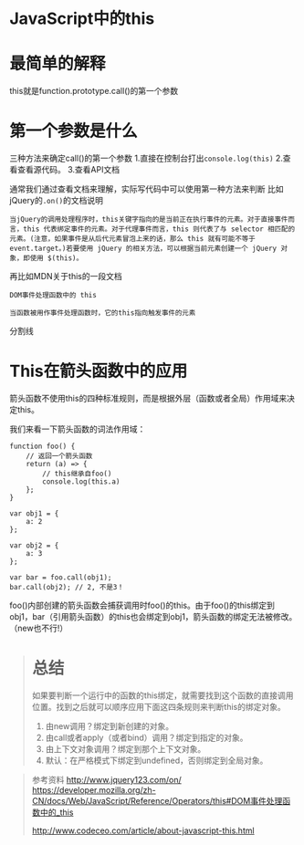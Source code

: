 # JavaScript中的this



# 最简单的解释

this就是function.prototype.call()的第一个参数

# 第一个参数是什么
三种方法来确定call()的第一个参数
1.直接在控制台打出`console.log(this)`
2.查看查看源代码。
3.查看API文档

通常我们通过查看文档来理解，实际写代码中可以使用第一种方法来判断
比如jQuery的`.on()`的文档说明
```
当jQuery的调用处理程序时，this关键字指向的是当前正在执行事件的元素。对于直接事件而言，this 代表绑定事件的元素。对于代理事件而言，this 则代表了与 selector 相匹配的元素。(注意，如果事件是从后代元素冒泡上来的话，那么 this 就有可能不等于 event.target。)若要使用 jQuery 的相关方法，可以根据当前元素创建一个 jQuery 对象，即使用 $(this)。
```
再比如MDN关于this的一段文档
```
DOM事件处理函数中的 this

当函数被用作事件处理函数时，它的this指向触发事件的元素
```



分割线

# This在箭头函数中的应用

箭头函数不使用this的四种标准规则，而是根据外层（函数或者全局）作用域来决定this。

我们来看一下箭头函数的词法作用域：

```
function foo() {
    // 返回一个箭头函数
    return (a) => {
        // this继承自foo()
        console.log(this.a)
    };
}

var obj1 = {
    a: 2
};

var obj2 = {
    a: 3
};

var bar = foo.call(obj1);
bar.call(obj2); // 2, 不是3！
```

foo()内部创建的箭头函数会捕获调用时foo()的this。由于foo()的this绑定到obj1，bar（引用箭头函数）的this也会绑定到obj1，箭头函数的绑定无法被修改。（new也不行!）

> # 总结
>
> 如果要判断一个运行中的函数的this绑定，就需要找到这个函数的直接调用位置。找到之后就可以顺序应用下面这四条规则来判断this的绑定对象。
>
> 1. 由new调用？绑定到新创建的对象。
> 2. 由call或者apply（或者bind）调用？绑定到指定的对象。
> 3. 由上下文对象调用？绑定到那个上下文对象。
> 4. 默认：在严格模式下绑定到undefined，否则绑定到全局对象。

>参考资料
>http://www.jquery123.com/on/ 
>https://developer.mozilla.org/zh-CN/docs/Web/JavaScript/Reference/Operators/this#DOM事件处理函数中的_this
>
>http://www.codeceo.com/article/about-javascript-this.html